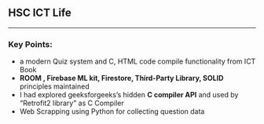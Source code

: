 ## HSC ICT Life 
-----
### Key Points:
 * a modern Quiz system and C, HTML code compile functionality from ICT Book
 *  <b>ROOM , Firebase ML kit, Firestore,  Third-Party Library, SOLID</b> principles maintained
 * I had explored geeksforgeeks’s hidden <b> C compiler API</b> and used by “Retrofit2 library” as C Compiler
 * Web Scrapping using Python for collecting question data

